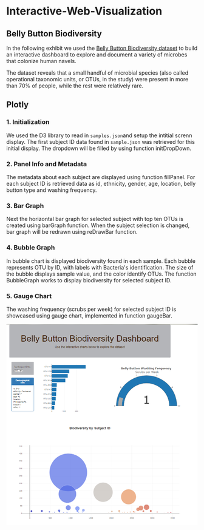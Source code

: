 # Interactive-Web-Visualization

## Belly Button Biodiversity



 In the following exhibit we used the [Belly Button Biodiversity dataset](http://robdunnlab.com/projects/belly-button-biodiversity/) to build an interactive dashboard to explore and document a variety of microbes that colonize human navels.

The dataset reveals that a small handful of microbial species (also called operational taxonomic units, or OTUs, in the study) were present in more than 70% of people, while the rest were relatively rare.

## Plotly 

### 1. Initialization

 We used the D3 library to read in `samples.json`and setup the intitial screnn display. The first subject ID data found in `sample.json` was retrieved for this initial display. The dropdown will be filled by using function initDropDown.

### 2. Panel Info and Metadata 

The metadata about each subject are displayed using function fillPanel. For each subject ID is retrieved data as id, ethnicity, gender, age, location, belly button type and washing frequency.  

### 3. Bar Graph 

Next the horizontal bar graph for selected subject with top ten OTUs is created using barGraph function. When the subject selection is changed, bar graph will be redrawn using  reDrawBar function.


### 4. Bubble Graph

In bubble chart is displayed biodiversity found in each sample. Each bubble represents OTU by ID, with labels with Bacteria's identification. The size of the bubble displays sample value, and the color identify OTUs. 
The function BubbleGraph works to display biodiversity for  selected subject ID.

### 5. Gauge Chart

The washing frequency (scrubs per week) for selected subject ID is showcased using gauge chart, implemented in function gaugeBar. 


![Belly Button Biodiversity Dashboard](Biodiversity/Images/Dashboard.png)


